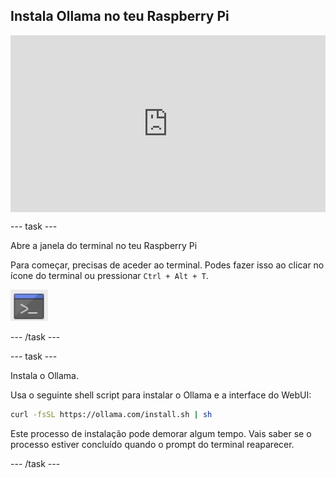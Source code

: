 ## Instala Ollama no teu Raspberry Pi

<html>
  <div style="position: relative; overflow: hidden; padding-top: 56.25%;">
    <iframe style="position: absolute; top: 0; left: 0; right: 0; width: 100%; height: 100%; border: none;" src="https://www.youtube.com/embed/OwuPZYmbYsg?rel=0&cc_load_policy=1" allowfullscreen allow="accelerometer; autoplay; clipboard-write; encrypted-media; gyroscope; picture-in-picture; web-share">
    </iframe>
  </div>
</html>

--- task ---

Abre a janela do terminal no teu Raspberry Pi

Para começar, precisas de aceder ao terminal. Podes fazer isso ao clicar no ícone do terminal ou pressionar `Ctrl + Alt + T`.

![ícone da janela do terminal com um fundo cinzento e uma barra de título azul em cima, com um símbolo de um comando branco no centro.](images/terminal.png)

--- /task ---

--- task ---

Instala o Ollama.

Usa o seguinte shell script para instalar o Ollama e a interface do WebUI:

```sh
curl -fsSL https://ollama.com/install.sh | sh
```

Este processo de instalação pode demorar algum tempo. Vais saber se o processo estiver concluído quando o prompt do terminal reaparecer.

--- /task ---

